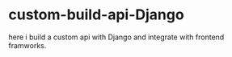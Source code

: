 # custom-build-api-Django
here i build a custom api with Django and integrate with frontend framworks.
